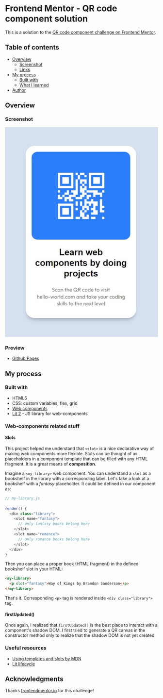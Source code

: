 # Frontend Mentor - QR code component solution

This is a solution to the [QR code component challenge on Frontend Mentor](https://www.frontendmentor.io/challenges/qr-code-component-iux_sIO_H).

## Table of contents

- [Overview](#overview)
  - [Screenshot](#screenshot)
  - [Links](#links)
- [My process](#my-process)
  - [Built with](#built-with)
  - [What I learned](#what-i-learned)
- [Author](#author)

## Overview

### Screenshot

![screenshot of the project](./src/assets/screenshot.jpg)

### Preview

- [Github Pages](https://your-live-site-url.com)

## My process

### Built with

- HTML5
- CSS: custom variables, flex, grid
- [Web components](https://developer.mozilla.org/en-US/docs/Web/API/Web_components)
- [Lit 2](https://lit.dev/) - JS library for web-components


### Web-components related stuff

#### Slots

This project helped me understand that `<slot>` is a nice declarative way of making web components more flexible. Slots can be thought of as placeholders in a component template that can be filled with any HTML fragment. It is a great means of **composition**.

Imagine a `<my-library>` web component. You can understand a `slot` as a bookshelf in the library with a corresponding label. Let's take a look at a bookshelf with a *fantasy* placeholder. It could be defined in our component as:


```js
// my-library.js

render() {
  <div class="library">
    <slot name="fantasy">
      // only fantasy books belong here
    </slot>
    <slot name="romance">
      // only romance books belong here
    </slot>
  </div>
}
```

Then you can place a proper book (HTML fragment) in the defined bookshelf slot in your HTML:

```html
<my-library>
  <p slot="fantasy">Way of Kings by Brandon Sanderson</p>
</my-library>
```

That's it. Corresponding `<p>` tag is rendered inside `<div class="library">` tag.


#### firstUpdated()

Once again, I realized that `firstUpdated()` is the best place to interact with a component's shadow DOM. I first tried to generate a QR canvas in the constructor method only to realize that the shadow DOM is not yet created.


### Useful resources

- [Using templates and slots by MDN](https://developer.mozilla.org/en-US/docs/Web/API/Web_components/Using_templates_and_slots)
- [Lit lifecycle](https://lit.dev/docs/components/lifecycle/)


## Acknowledgments

Thanks [frontendmentor.io](https://www.frontendmentor.io/) for this challenge!
